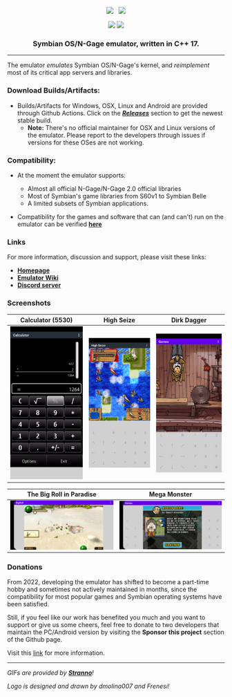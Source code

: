 <div class="header">
  <p align="center">
     <img src="https://i.imgur.com/FasrbKV.png" width="256">
     <!-- Margin not working for some reasons! Tried to fix it by searching but not working! Feel free to submit a patch! -->
     &nbsp;
     <!-- Old link: https://femto.pw/rasu.gif -->
     <img src="https://raw.githubusercontent.com/EKA2L1/eka2l1.github.io/main/assets/main/logo.gif">
  </p>

  <p align="center">
    <a href="https://github.com/EKA2L1/EKA2L1/actions?query=branch%3Amaster"><img src="https://github.com/eka2l1/eka2l1/workflows/C/C++%20CI/badge.svg"></a>
    <a href="https://crowdin.com/project/eka2l1"><img src="https://badges.crowdin.net/eka2l1/localized.svg"></a>
  </p>

  <h3 align="center">Symbian OS/N-Gage emulator, written in C++ 17.</h3>
</div>

---

The emulator *emulates* Symbian OS/N-Gage's kernel, and *reimplement* most of its critical app servers and libraries. 

### Download Builds/Artifacts:

- Builds/Artifacts for Windows, OSX, Linux and Android are provided through Github Actions. Click on the [***Releases***](https://github.com/EKA2L1/EKA2L1/releases/tag/continous) section to get the newest stable build.
    - **Note:** There's no official maintainer for OSX and Linux versions of the emulator. Please report to the developers through issues if versions for these OSes are not working.

### Compatibility:
- At the moment the emulator supports:
    - Almost all official N-Gage/N-Gage 2.0 official libraries
    - Most of Symbian's game libraries from S60v1 to Symbian Belle
    - A limited subsets of Symbian applications.

- Compatibility for the games and software that can (and can't) run on the emulator can be verified [**here**](https://github.com/EKA2L1/Compatibility-List)

### Links

For more information, discussion and support, please visit these links:

- [**Homepage**](https://12l1.com/)
- [**Emulator Wiki**](https://eka2l1.miraheze.org/wiki/Main_Page)
- [**Discord server**](https://discord.gg/5Bm5SJ9)

### Screenshots

Calculator (5530)                                               |  High Seize                                                   |          Dirk Dagger
:--------------------------------------------------------------:|:-------------------------------------------------------------:|:-----------------------------------------------:
![calculator](screenshots/0.0.8/screenshot_008_calculator.jpg)  | ![highseize](screenshots/0.0.8/screenshot_008_highseize.jpg)  | ![dirkdagger1](screenshots/0.0.8/screenshot_008_dirkdagger1.jpg)

The Big Roll in Paradise                                 | Mega Monster       
:-------------------------------------------------------:|:-----------------------------------------------------------------:
![BigRoll](screenshots/0.0.8/screenshot_008_bigroll.jpg) | ![MegaMonster](screenshots/0.0.8/screenshot_008_megamonster.jpg)

### Donations

From 2022, developing the emulator has shifted to become a part-time hobby and sometimes not actively maintained in months, since the compatibility for most popular games and Symbian operating systems have been satisfied.

Still, if you feel like our work has benefited you much and you want to support or give us some cheers, feel free to donate to two developers that maintain the PC/Android version by visiting the **Sponsor this project** section of the Github page.

Visit this [link](https://12l1.com/quickstart/donation/) for more information.

  -------------
 *GIFs are provided by [**Stranno**](https://www.youtube.com/user/9esferas1)!*
 
 *Logo is designed and drawn by dmolina007 and Frenesi!*
